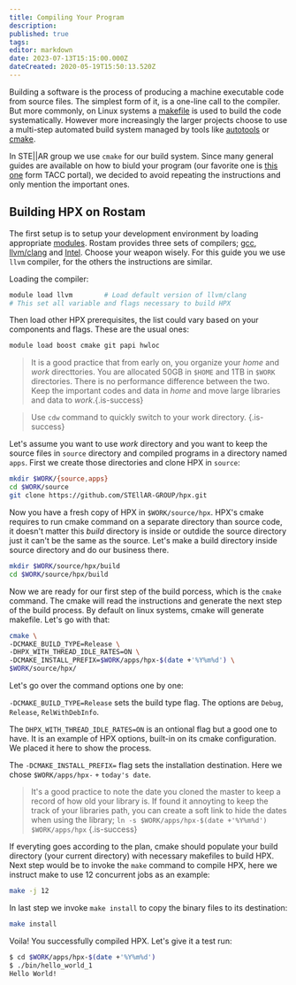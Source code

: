 ```yaml
---
title: Compiling Your Program
description: 
published: true
tags: 
editor: markdown
date: 2023-07-13T15:15:00.000Z
dateCreated: 2020-05-19T15:50:13.520Z
---
```


Building a software is the process of producing a machine executable code from source files. The simplest form of it, is a one-line call to the compiler. But  more commonly, on Linux systems a [makefile](http://www.gnu.org/software/make/manual/make.html) is used to build the code systematically. However more increasingly the larger projects choose to use a multi-step automated build system managed by tools like [autotools](http://www.gnu.org/software/automake/manual/html_node/Autotools-Introduction.html) or [cmake](https://cmake.org/). 

In STE||AR group we use `cmake` for our build system. Since many general guides are available on how to biuld your program (our favorite one is [this one](https://frontera-portal.tacc.utexas.edu/user-guide/building/) form TACC portal), we decided to avoid repeating the instructions and only mention the important ones.

## Building HPX on Rostam

The first setup is to setup your development environment by loading appropriate [modules](/cluster/software#environment-module). Rostam provides three sets of compilers; [gcc](https://gcc.gnu.org/), [llvm/clang](http://llvm.org/) and [Intel](https://software.intel.com/content/www/us/en/develop/tools/compilers.html). Choose your weapon wisely. For this guide you we use `llvm` compiler, for the others the instructions are similar.

Loading the compiler:

```bash
module load llvm		# Load default version of llvm/clang
# This set all variable and flags necessary to build HPX
```

Then load other HPX prerequisites, the list could vary based on your components and flags. These are the usual ones:

```bash
module load boost cmake git papi hwloc
```

> It is a good practice that from early on, you organize your *home* and *work* directtories. You are allocated 50GB in `$HOME` and 1TB in `$WORK` directories. There is no performance difference between the two. Keep the important codes and data in *home* and move large libraries and data to *work*.{.is-success}

> Use `cdw` command to quickly switch to your work directory. {.is-success}

Let's assume you want to use *work* directory and you want to keep the source files in `source` directory and compiled programs in a directory named `apps`. First we create those directories and clone HPX in `source`:

```bash
mkdir $WORK/{source,apps}
cd $WORK/source
git clone https://github.com/STEllAR-GROUP/hpx.git
```

Now you have a fresh copy of HPX in `$WORK/source/hpx`. HPX's cmake requires to run cmake command on a separate directory than source code, it doesn't matter this *build* directory is inside or outdide the source directory just it can't be the same as the source. Let's make a build directory inside source directory and do our business there.

```bash
mkdir $WORK/source/hpx/build
cd $WORK/source/hpx/build
```

Now we are ready for our first step of the build porcess, which is the `cmake` command. The cmake will read the instructions and generate the next step of the build process. By default on linux systems, cmake will generate makefile. Let's go with that:

```bash
cmake \
-DCMAKE_BUILD_TYPE=Release \
-DHPX_WITH_THREAD_IDLE_RATES=ON \
-DCMAKE_INSTALL_PREFIX=$WORK/apps/hpx-$(date +'%Y%m%d') \
$WORK/source/hpx/
```

Let's go over the command options one by one:

`-DCMAKE_BUILD_TYPE=Release` sets the build type flag. The options are `Debug`, `Release`, `RelWithDebInfo`.

The `DHPX_WITH_THREAD_IDLE_RATES=ON` is an ontional flag but a good one to have. It is an example of HPX options, built-in on its cmake configuration. We placed it here to show the process.

The `-DCMAKE_INSTALL_PREFIX=` flag sets the installation destination. Here we chose `$WORK/apps/hpx-` `+` `today's date`.

>It's a good practice to note the date you cloned the master to keep a record of how old your library is. If found it annoyting to keep the track of your libraries path, you can create a soft link to hide the dates when using the library; `ln -s $WORK/apps/hpx-$(date +'%Y%m%d') $WORK/apps/hpx`
{.is-success}

If everyting goes according to the plan, cmake should populate your build directory (your current directory) with necessary makefiles to build HPX. Next step would be to invoke the `make` command to compile HPX, here we instruct make to use 12 concurrent jobs as an example:

```bash
make -j 12
```

In last step we invoke `make install` to copy the binary files to its destination:

```bash
make install
```

Voila! You successfully compiled HPX. Let's give it a test run:

```bash
$ cd $WORK/apps/hpx-$(date +'%Y%m%d')
$ ./bin/hello_world_1
Hello World!
```
